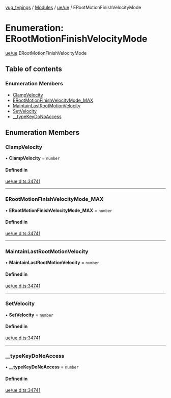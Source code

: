 [yug_typings](../README.md) / [Modules](../modules.md) / [ue/ue](../modules/ue_ue.md) / ERootMotionFinishVelocityMode

# Enumeration: ERootMotionFinishVelocityMode

[ue/ue](../modules/ue_ue.md).ERootMotionFinishVelocityMode

## Table of contents

### Enumeration Members

- [ClampVelocity](ue_ue.ERootMotionFinishVelocityMode.md#clampvelocity)
- [ERootMotionFinishVelocityMode\_MAX](ue_ue.ERootMotionFinishVelocityMode.md#erootmotionfinishvelocitymode_max)
- [MaintainLastRootMotionVelocity](ue_ue.ERootMotionFinishVelocityMode.md#maintainlastrootmotionvelocity)
- [SetVelocity](ue_ue.ERootMotionFinishVelocityMode.md#setvelocity)
- [\_\_typeKeyDoNoAccess](ue_ue.ERootMotionFinishVelocityMode.md#__typekeydonoaccess)

## Enumeration Members

### ClampVelocity

• **ClampVelocity** = `number`

#### Defined in

[ue/ue.d.ts:34741](https://github.com/YugMetaverse/yug_typings/blob/b7d9b19/ue/ue.d.ts#L34741)

___

### ERootMotionFinishVelocityMode\_MAX

• **ERootMotionFinishVelocityMode\_MAX** = `number`

#### Defined in

[ue/ue.d.ts:34741](https://github.com/YugMetaverse/yug_typings/blob/b7d9b19/ue/ue.d.ts#L34741)

___

### MaintainLastRootMotionVelocity

• **MaintainLastRootMotionVelocity** = `number`

#### Defined in

[ue/ue.d.ts:34741](https://github.com/YugMetaverse/yug_typings/blob/b7d9b19/ue/ue.d.ts#L34741)

___

### SetVelocity

• **SetVelocity** = `number`

#### Defined in

[ue/ue.d.ts:34741](https://github.com/YugMetaverse/yug_typings/blob/b7d9b19/ue/ue.d.ts#L34741)

___

### \_\_typeKeyDoNoAccess

• **\_\_typeKeyDoNoAccess** = `number`

#### Defined in

[ue/ue.d.ts:34741](https://github.com/YugMetaverse/yug_typings/blob/b7d9b19/ue/ue.d.ts#L34741)
